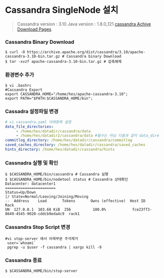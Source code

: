 # Cassandra SingleNode 설치

> Cassandra version : 3.10
> Java version : 1.8.0_121
[cassandra Achive Download Pages](https://archive.apache.org/dist/cassandra/)  

### Cassandra Binary Download
```shell
$ curl -O https://archive.apache.org/dist/cassandra/3.10/apache-cassandra-3.10-bin.tar.gz # Cassandra binary Download
$ tar -xvzf apache-cassandra-3.10-bin.tar.gz # 압축해제
```

###  환경변수 추가
```shell
$ vi .bashrc
#Cassandra Export
export CASSANDRA_HOME="/home/hes/apache-cassandra-3.10";
export PATH="$PATH:$CASSANDRA_HOME/bin";
```

### Cassadra 설정파일 변경
```yaml
# vi cassandra.yaml 아래항목 설정
data_file_directories:
     - /home/hes/datadir/cassandra/data
     - /home/hes/datadir2/cassandra/data #필수는 아님 다음과 같이 data_directory를 여러개 쓸수도 있음.
commitlog_directory: /home/hes/datadir/cassandra/commitlog
saved_caches_directory: /home/hes/datadir/cassandra/saved_caches
hints_directory: /home/hes/datadir/cassandra/hints
```

### Cassnadra 실행 및 확인
```shell
$ $CASSANDRA_HOME/bin/cassandra # Cassandra 실행
$ $CASSANDRA_HOME/bin/nodetool status # Cassandra 상태확인
Datacenter: datacenter1
=======================
Status=Up/Down
|/ State=Normal/Leaving/Joining/Moving
--  Address    Load       Tokens       Owns (effective)  Host ID                               Rack
UN  127.0.0.1  103.68 KiB  256          100.0%            fce23ff3-8649-4545-9020-cddcb9eda4c9  rack1
```

### Cassandra Stop Script 변경
```shell
#vi stop-server 에서 아래부분 주석제거
 user=`whoami`
 pgrep -u $user -f cassandra | xargs kill -9
```

### Cassandra 종료
```shell
$ $CASSANDRA_HOME/bin/stop-server
```

